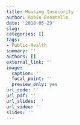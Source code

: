 ```yaml
---
title: Housing Insecurity
author: Robin Donatello
date: '2018-05-29'
slug: 
categories: []
tags:
- Public-Health
summary: ''
authors: []
external_link: ''
image:
  caption: ''
  focal_point: ''
  preview_only: yes
url_code: ''
url_pdf: ''
url_slides: ''
url_video: ''
slides: ''
---
```



